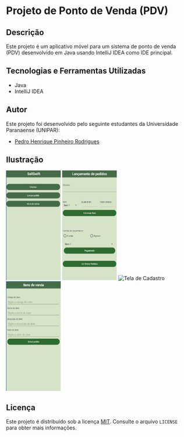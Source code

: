 # Projeto de Ponto de Venda (PDV)

## Descrição

Este projeto é um aplicativo móvel para um sistema de ponto de venda (PDV) desenvolvido em Java usando IntelliJ IDEA como IDE principal.

## Tecnologias e Ferramentas Utilizadas

- Java
- IntelliJ IDEA
## Autor

Este projeto foi desenvolvido pelo seguinte estudantes da Universidade Paranaense (UNIPAR):

- [Pedro Henrique Pinheiro Rodrigues](https://github.com/R0DRlGUES)
## Ilustração

<div>
<img src="Imagens/2c9c94f1-066d-40be-a042-423357c18bae.jpg" alt="Tela Inicial" width="150" height="300">
<img src="Imagens/7eee0295-fa8f-4eb0-817a-f679f5205999.jpg" alt="Tela de Login" width="150" height="300">  
<img src="Imagens/Sem%20título.png" alt="Tela de Cadastro" width="150" height="300">
<img src="Imagens/f2da1baa-b106-4d7d-bfd4-e5ad2a25656d.jpg" alt="Retalatório de Vendas" width="150" height="300"> 
</div>

## Licença

Este projeto é distribuído sob a licença [MIT](https://github.com/seu-usuario/seu-repositorio/blob/master/LICENSE). Consulte o arquivo `LICENSE` para obter mais informações.
